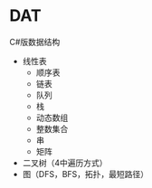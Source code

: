 # DAT
C#版数据结构
 - 线性表
	 - 顺序表
	 - 链表
	 - 队列
	 - 栈
	 - 动态数组
	 - 整数集合
	 - 串
	 - 矩阵
 - 二叉树（4中遍历方式）
 - 图（DFS，BFS，拓扑，最短路径）
